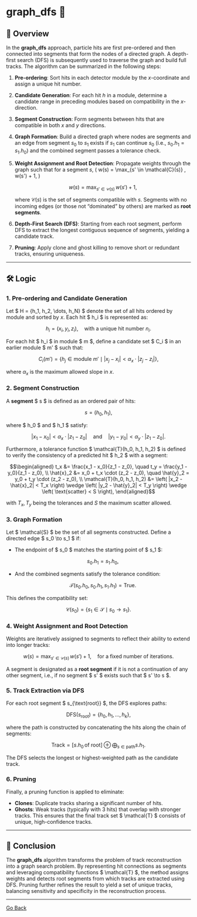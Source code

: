 # **graph_dfs** 🚀

## 📌 Overview

In the **graph_dfs** approach, particle hits are first pre-ordered and then connected into segments that form the nodes of a directed graph. A depth-first search (DFS) is subsequently used to traverse the graph and build full tracks. The algorithm can be summarized in the following steps:

1. **Pre-ordering**: Sort hits in each detector module by the $x$-coordinate and assign a unique hit number.
2. **Candidate Generation**: For each hit $h$ in a module, determine a candidate range in preceding modules based on compatibility in the $x$-direction.
3. **Segment Construction**: Form segments between hits that are compatible in both $x$ and $y$ directions.
4. **Graph Formation**: Build a directed graph where nodes are segments and an edge from segment $s_0$ to $s_1$ exists if $s_1$ can continue $s_0$ (i.e., $s_0.h_1 = s_1.h_0$) and the combined segment passes a tolerance check.
5. **Weight Assignment and Root Detection**: Propagate weights through the graph such that for a segment $s$,
    <span class="math">\( w(s) = \max_{s' \in \mathcal{C}(s)} \, w(s') + 1, \)</span>

   ```math
   w(s) = \max_{s' \in \mathcal{C}(s)} \, w(s') + 1,
   ```
   where $\mathcal{C}(s)$ is the set of segments compatible with $s$. Segments with no incoming edges (or those not “dominated” by others) are marked as **root segments**.
7. **Depth-First Search (DFS)**: Starting from each root segment, perform DFS to extract the longest contiguous sequence of segments, yielding a candidate track.
8. **Pruning**: Apply clone and ghost killing to remove short or redundant tracks, ensuring uniqueness.

---

## 🛠 Logic

### 1. **Pre-ordering and Candidate Generation**

Let $ H = \{h_1, h_2, \dots, h_N\} $ denote the set of all hits ordered by module and sorted by $x$. Each hit $ h_i $ is represented as:
```math
h_i = (x_i, y_i, z_i), \quad \text{with a unique hit number } n_i.
```
For each hit $ h_i $ in module $ m $, define a candidate set $ C_i $ in an earlier module $ m' $ such that:
```math
C_i(m') = \{ h_j \in \text{module } m' \mid |x_j - x_i| < \alpha_x \cdot |z_j - z_i| \},
```
where $\alpha_x$ is the maximum allowed slope in $x$.

### 2. **Segment Construction**

A **segment** $ s $ is defined as an ordered pair of hits:
```math
s = (h_0, h_1),
```
where $ h_0 $ and $ h_1 $ satisfy:
```math
|x_1 - x_0| < \alpha_x \cdot |z_1 - z_0| \quad \text{and} \quad |y_1 - y_0| < \alpha_y \cdot |z_1 - z_0|.
```
Furthermore, a tolerance function $ \mathcal{T}(h_0, h_1, h_2) $ is defined to verify the consistency of a predicted hit $ h_2 $ with a segment:
```math
\begin{aligned}
t_x &= \frac{x_1 - x_0}{z_1 - z_0}, \quad t_y = \frac{y_1 - y_0}{z_1 - z_0}, \\
\hat{x}_2 &= x_0 + t_x \cdot (z_2 - z_0), \quad \hat{y}_2 = y_0 + t_y \cdot (z_2 - z_0), \\
\mathcal{T}(h_0, h_1, h_2) &= \left( |x_2 - \hat{x}_2| < T_x \right) \wedge \left( |y_2 - \hat{y}_2| < T_y \right) \wedge \left( \text{scatter} < S \right),
\end{aligned}
```
with $T_x, T_y$ being the tolerances and $S$ the maximum scatter allowed.

### 3. **Graph Formation**

Let $ \mathcal{S} $ be the set of all segments constructed. Define a directed edge $ s_0 \to s_1 $ if:
- The endpoint of $ s_0 $ matches the starting point of $ s_1 $:
  ```math
  s_0.h_1 = s_1.h_0,
  ```
- And the combined segments satisfy the tolerance condition:
  ```math
  \mathcal{T}(s_0.h_0, s_0.h_1, s_1.h_1) = \text{True}.
  ```
This defines the compatibility set:
```math
\mathcal{C}(s_0) = \{ s_1 \in \mathcal{S} \mid s_0 \to s_1 \}.
```

### 4. **Weight Assignment and Root Detection**

Weights are iteratively assigned to segments to reflect their ability to extend into longer tracks:
```math
w(s) = \max_{s' \in \mathcal{C}(s)} \, w(s') + 1, \quad \text{for a fixed number of iterations.}
```
A segment is designated as a **root segment** if it is not a continuation of any other segment, i.e., if no segment $ s' $ exists such that $ s' \to s $.

### 5. **Track Extraction via DFS**

For each root segment $ s_{\text{root}} $, the DFS explores paths:
```math
\text{DFS}(s_{\text{root}}) = \{ h_0, h_1, \dots, h_k \},
```
where the path is constructed by concatenating the hits along the chain of segments:
```math
\text{Track} = [s.h_0 \, \text{of root}] \oplus \bigoplus_{s \in \text{path}} s.h_1.
```
The DFS selects the longest or highest-weighted path as the candidate track.

### 6. **Pruning**

Finally, a pruning function is applied to eliminate:
- **Clones**: Duplicate tracks sharing a significant number of hits.
- **Ghosts**: Weak tracks (typically with 3 hits) that overlap with stronger tracks.
This ensures that the final track set $ \mathcal{T} $ consists of unique, high-confidence tracks.

---

## 🎯 Conclusion

The **graph_dfs** algorithm transforms the problem of track reconstruction into a graph search problem. By representing hit connections as segments and leveraging compatibility functions $ \mathcal{T} $, the method assigns weights and detects root segments from which tracks are extracted using DFS. Pruning further refines the result to yield a set of unique tracks, balancing sensitivity and specificity in the reconstruction process.

---
[Go Back](../readme.md)
